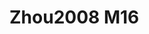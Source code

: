 <a name="material" />

# Zhou2008 M16
<script type="application/ld+json">
  {
    "@context": "https://schema.org/",
    "@type": "ChemicalSubstance",
    "http://purl.org/dc/terms/conformsTo":
      {
        "@type": "CreativeWork",
        "@id": "https://bioschemas.org/profiles/ChemicalSubstance/0.4-RELEASE/"
      },
    "@id": "https://egonw.github.io/nanowiki/nanowiki228.html#material",
    "name": "Zhou2008 M16",
    "sameAs": "http://127.0.0.1/mediawiki/index.php/Special:URIResolver/Zhou2008_M16"
  }
</script>

